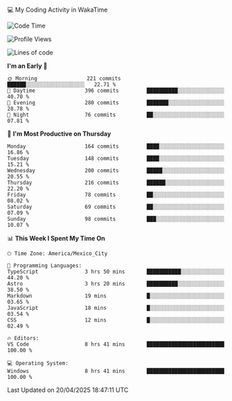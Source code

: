 💻 My Coding Activity in WakaTime
<!--START_SECTION:waka-->
![Code Time](http://img.shields.io/badge/Code%20Time-354%20hrs%207%20mins-blue)

![Profile Views](http://img.shields.io/badge/Profile%20Views-0-blue)

![Lines of code](https://img.shields.io/badge/From%20Hello%20World%20I%27ve%20Written-1.9%20million%20lines%20of%20code-blue)

**I'm an Early 🐤** 

```text
🌞 Morning                221 commits         ██████░░░░░░░░░░░░░░░░░░░   22.71 % 
🌆 Daytime                396 commits         ██████████░░░░░░░░░░░░░░░   40.70 % 
🌃 Evening                280 commits         ███████░░░░░░░░░░░░░░░░░░   28.78 % 
🌙 Night                  76 commits          ██░░░░░░░░░░░░░░░░░░░░░░░   07.81 % 
```
📅 **I'm Most Productive on Thursday** 

```text
Monday                   164 commits         ████░░░░░░░░░░░░░░░░░░░░░   16.86 % 
Tuesday                  148 commits         ████░░░░░░░░░░░░░░░░░░░░░   15.21 % 
Wednesday                200 commits         █████░░░░░░░░░░░░░░░░░░░░   20.55 % 
Thursday                 216 commits         ██████░░░░░░░░░░░░░░░░░░░   22.20 % 
Friday                   78 commits          ██░░░░░░░░░░░░░░░░░░░░░░░   08.02 % 
Saturday                 69 commits          ██░░░░░░░░░░░░░░░░░░░░░░░   07.09 % 
Sunday                   98 commits          ███░░░░░░░░░░░░░░░░░░░░░░   10.07 % 
```


📊 **This Week I Spent My Time On** 

```text
🕑︎ Time Zone: America/Mexico_City

💬 Programming Languages: 
TypeScript               3 hrs 50 mins       ███████████░░░░░░░░░░░░░░   44.20 % 
Astro                    3 hrs 20 mins       ██████████░░░░░░░░░░░░░░░   38.50 % 
Markdown                 19 mins             █░░░░░░░░░░░░░░░░░░░░░░░░   03.65 % 
JavaScript               18 mins             █░░░░░░░░░░░░░░░░░░░░░░░░   03.54 % 
CSS                      12 mins             █░░░░░░░░░░░░░░░░░░░░░░░░   02.49 % 

🔥 Editors: 
VS Code                  8 hrs 41 mins       █████████████████████████   100.00 % 

💻 Operating System: 
Windows                  8 hrs 41 mins       █████████████████████████   100.00 % 
```


 Last Updated on 20/04/2025 18:47:11 UTC
<!--END_SECTION:waka-->
